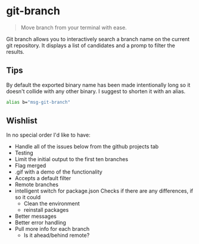 # git-branch

> Move branch from your terminal with ease.

Git branch allows you to interactively search a branch name on the current
git repository. It displays a list of candidates and a promp to filter the
results.

## Tips

By default the exported binary name has been made intentionally long so it
doesn't collide with any other binary. I suggest to shorten it with an alias.

```sh
alias b="msg-git-branch"
```

## Wishlist

In no special order I'd like to have:

* Handle all of the issues below from the github projects tab
* Testing
* Limit the initial output to the first ten branches
* Flag merged
* .gif with a demo of the functionality
* Accepts a default filter
* Remote branches
* intelligent switch for package.json
    Checks if there are any differences, if so it could
    * Clean the environment
    * reinstall packages
* Better messages
* Better error handling
* Pull more info for each branch
    * Is it ahead/behind remote?
